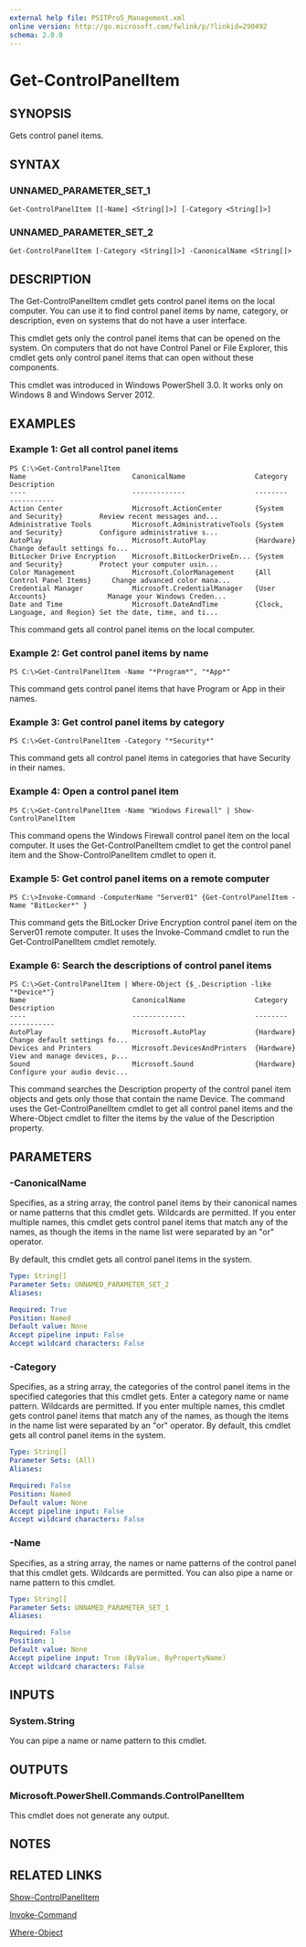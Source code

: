 ```yaml
---
external help file: PSITPro5_Management.xml
online version: http://go.microsoft.com/fwlink/p/?linkid=290492
schema: 2.0.0
---
```


# Get-ControlPanelItem
## SYNOPSIS
Gets control panel items.

## SYNTAX

### UNNAMED_PARAMETER_SET_1
```
Get-ControlPanelItem [[-Name] <String[]>] [-Category <String[]>]
```

### UNNAMED_PARAMETER_SET_2
```
Get-ControlPanelItem [-Category <String[]>] -CanonicalName <String[]>
```

## DESCRIPTION
The Get-ControlPanelItem cmdlet gets control panel items on the local computer.
You can use it to find control panel items by name, category, or description, even on systems that do not have a user interface.

This cmdlet gets only the control panel items that can be opened on the system.
On computers that do not have Control Panel or File Explorer, this cmdlet gets only control panel items that can open without these components.

This cmdlet was introduced in Windows PowerShell 3.0.
It works only on Windows 8 and Windows Server 2012.

## EXAMPLES

### Example 1: Get all control panel items
```
PS C:\>Get-ControlPanelItem
Name                          CanonicalName                 Category                      Description
----                          -------------                 --------                      -----------
Action Center                 Microsoft.ActionCenter        {System and Security}         Review recent messages and... 
Administrative Tools          Microsoft.AdministrativeTools {System and Security}         Configure administrative s... 
AutoPlay                      Microsoft.AutoPlay            {Hardware}                    Change default settings fo... 
BitLocker Drive Encryption    Microsoft.BitLockerDriveEn... {System and Security}         Protect your computer usin... 
Color Management              Microsoft.ColorManagement     {All Control Panel Items}     Change advanced color mana... 
Credential Manager            Microsoft.CredentialManager   {User Accounts}               Manage your Windows Creden... 
Date and Time                 Microsoft.DateAndTime         {Clock, Language, and Region} Set the date, time, and ti...
```

This command gets all control panel items on the local computer.

### Example 2: Get control panel items by name
```
PS C:\>Get-ControlPanelItem -Name "*Program*", "*App*"
```

This command gets control panel items that have Program or App in their names.

### Example 3: Get control panel items by category
```
PS C:\>Get-ControlPanelItem -Category "*Security*"
```

This command gets all control panel items in categories that have Security in their names.

### Example 4: Open a control panel item
```
PS C:\>Get-ControlPanelItem -Name "Windows Firewall" | Show-ControlPanelItem
```

This command opens the Windows Firewall control panel item on the local computer.
It uses the Get-ControlPanelItem cmdlet to get the control panel item and the Show-ControlPanelItem cmdlet to open it.

### Example 5: Get control panel items on a remote computer
```
PS C:\>Invoke-Command -ComputerName "Server01" {Get-ControlPanelItem -Name "BitLocker*" }
```

This command gets the BitLocker Drive Encryption control panel item on the Server01 remote computer.
It uses the Invoke-Command cmdlet to run the Get-ControlPanelItem cmdlet remotely.

### Example 6: Search the descriptions of control panel items
```
PS C:\>Get-ControlPanelItem | Where-Object {$_.Description -like "*Device*"}
Name                          CanonicalName                 Category                      Description
----                          -------------                 --------                      -----------
AutoPlay                      Microsoft.AutoPlay            {Hardware}                    Change default settings fo... 
Devices and Printers          Microsoft.DevicesAndPrinters  {Hardware}                    View and manage devices, p... 
Sound                         Microsoft.Sound               {Hardware}                    Configure your audio devic...
```

This command searches the Description property of the control panel item objects and gets only those that contain the name Device.
The command uses the Get-ControlPanelItem cmdlet to get all control panel items and the Where-Object cmdlet to filter the items by the value of the Description property.

## PARAMETERS

### -CanonicalName
Specifies, as a string array, the control panel items by their canonical names or name patterns that this cmdlet gets.
Wildcards are permitted.
If you enter multiple names, this cmdlet gets control panel items that match any of the names, as though the items in the name list were separated by an "or" operator.

By default, this cmdlet gets all control panel items in the system.

```yaml
Type: String[]
Parameter Sets: UNNAMED_PARAMETER_SET_2
Aliases: 

Required: True
Position: Named
Default value: None
Accept pipeline input: False
Accept wildcard characters: False
```

### -Category
Specifies, as a string array, the categories of the control panel items in the specified categories that this cmdlet gets.
Enter a category name or name pattern.
Wildcards are permitted.
If you enter multiple names, this cmdlet gets control panel items that match any of the names, as though the items in the name list were separated by an "or" operator.
By default, this cmdlet gets all control panel items in the system.

```yaml
Type: String[]
Parameter Sets: (All)
Aliases: 

Required: False
Position: Named
Default value: None
Accept pipeline input: False
Accept wildcard characters: False
```

### -Name
Specifies, as a string array, the names or name patterns of the control panel that this cmdlet gets.
Wildcards are permitted.
You can also pipe a name or name pattern to this cmdlet.

```yaml
Type: String[]
Parameter Sets: UNNAMED_PARAMETER_SET_1
Aliases: 

Required: False
Position: 1
Default value: None
Accept pipeline input: True (ByValue, ByPropertyName)
Accept wildcard characters: False
```

## INPUTS

### System.String
You can pipe a name or name pattern to this cmdlet.

## OUTPUTS

### Microsoft.PowerShell.Commands.ControlPanelItem
This cmdlet does not generate any output.

## NOTES

## RELATED LINKS

[Show-ControlPanelItem](0685d42c-37cc-498f-acf6-0ecfeb0cb162)

[Invoke-Command](906b4b41-7da8-4330-9363-e7164e5e6970)

[Where-Object](6a70160b-cf62-48df-ae5b-0a9b173013b4)

